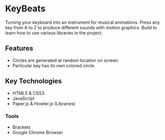 # KeyBeats
Turning your keyboard into an instrument for musical animations. Press any key from A to Z to
produce different sounds with motion graphics. Build to learn how to use various libraries in the
project.

## Features
* Circles are generated at random location on screen.
* Particular key has its own colored circle.

## Key Technologies
* HTML5 & CSS3
* JavaScript
* Paper.js & Howler.js (Libraries)

### Tools
* Brackets 
* Google Chrome Browser
